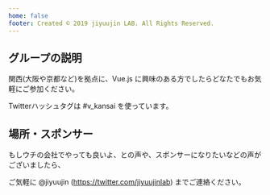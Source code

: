 ```yaml
---
home: false
footer: Created © 2019 jiyuujin LAB. All Rights Reserved.
---
```


<TopFormat>
<CardLink name="v-kansai #6" date="05/22" connpassLinkID="126754" image="vue" />
<CardLink name="v-kansai #5" date="04/25" connpassLinkID="122664" image="vue" />
<CardLink name="v-kansai #4" date="03/22" connpassLinkID="121581" image="vue" />
<CardLink name="v-kansai #3" date="02/28" connpassLinkID="114795" image="vue" />
<CardLink name="v-kansai #2" date="01/19" connpassLinkID="112900" image="vue" />
<CardLink name="v-kansai #1" date="12/20" connpassLinkID="110542" image="vue" />
</TopFormat>

## グループの説明
関西(大阪や京都など)を拠点に、Vue.js に興味のある方でしたらどなたでもお気軽にご参加ください。

Twitterハッシュタグは #v_kansai を使っています。

## 場所・スポンサー
もしウチの会社でやっても良いよ、との声や、スポンサーになりたいなどの声がございましたら、

ご気軽に @jiyuujin (https://twitter.com/jiyuujinlab) までご連絡ください。
